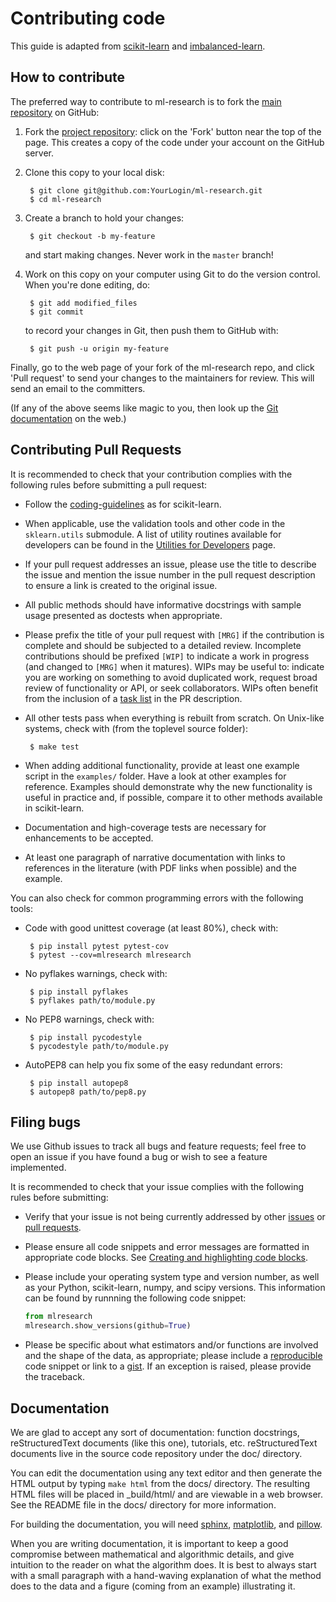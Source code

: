Contributing code
=================

This guide is adapted from [scikit-learn](https://github.com/scikit-learn/scikit-learn/blob/master/CONTRIBUTING.md) and [imbalanced-learn](https://github.com/scikit-learn-contrib/imbalanced-learn/blob/master/CONTRIBUTING.md).

How to contribute
-----------------

The preferred way to contribute to ml-research is to fork the [main
repository](https://github.com/joaopfonseca/ml-research) on GitHub:

1. Fork the [project repository](https://github.com/joaopfonseca/ml-research):
   click on the 'Fork' button near the top of the page. This creates a copy of
   the code under your account on the GitHub server.

2. Clone this copy to your local disk:

        $ git clone git@github.com:YourLogin/ml-research.git
        $ cd ml-research

3. Create a branch to hold your changes:

        $ git checkout -b my-feature

   and start making changes. Never work in the ``master`` branch!

4. Work on this copy on your computer using Git to do the version control.
   When you're done editing, do:

        $ git add modified_files
        $ git commit

   to record your changes in Git, then push them to GitHub with:

        $ git push -u origin my-feature

Finally, go to the web page of your fork of the ml-research repo, and click
'Pull request' to send your changes to the maintainers for review. This will
send an email to the committers.

(If any of the above seems like magic to you, then look up the [Git
documentation](https://git-scm.com/documentation) on the web.)

Contributing Pull Requests
--------------------------

It is recommended to check that your contribution complies with the following
rules before submitting a pull request:

-  Follow the
    [coding-guidelines](http://scikit-learn.org/dev/developers/contributing.html#coding-guidelines)
    as for scikit-learn.

-  When applicable, use the validation tools and other code in the
   `sklearn.utils` submodule. A list of utility routines available for
   developers can be found in the [Utilities for
   Developers](http://scikit-learn.org/dev/developers/utilities.html#developers-utils)
   page.

-  If your pull request addresses an issue, please use the title to describe
   the issue and mention the issue number in the pull request description to
   ensure a link is created to the original issue.

-  All public methods should have informative docstrings with sample
   usage presented as doctests when appropriate.

-  Please prefix the title of your pull request with `[MRG]` if the
   contribution is complete and should be subjected to a detailed review.
   Incomplete contributions should be prefixed `[WIP]` to indicate a work in
   progress (and changed to `[MRG]` when it matures). WIPs may be useful to:
   indicate you are working on something to avoid duplicated work, request
   broad review of functionality or API, or seek collaborators. WIPs often
   benefit from the inclusion of a [task
   list](https://github.com/blog/1375-task-lists-in-gfm-issues-pulls-comments)
   in the PR description.

-  All other tests pass when everything is rebuilt from scratch. On
   Unix-like systems, check with (from the toplevel source folder):

        $ make test

-  When adding additional functionality, provide at least one
   example script in the ``examples/`` folder. Have a look at other
   examples for reference. Examples should demonstrate why the new
   functionality is useful in practice and, if possible, compare it
   to other methods available in scikit-learn.

-  Documentation and high-coverage tests are necessary for enhancements
   to be accepted.

-  At least one paragraph of narrative documentation with links to
   references in the literature (with PDF links when possible) and
   the example.

You can also check for common programming errors with the following
tools:

-  Code with good unittest coverage (at least 80%), check with:

        $ pip install pytest pytest-cov
        $ pytest --cov=mlresearch mlresearch

-  No pyflakes warnings, check with:

        $ pip install pyflakes
        $ pyflakes path/to/module.py

-  No PEP8 warnings, check with:

        $ pip install pycodestyle
        $ pycodestyle path/to/module.py

-  AutoPEP8 can help you fix some of the easy redundant errors:

        $ pip install autopep8
        $ autopep8 path/to/pep8.py

Filing bugs
-----------
We use Github issues to track all bugs and feature requests; feel free to
open an issue if you have found a bug or wish to see a feature implemented.

It is recommended to check that your issue complies with the
following rules before submitting:

-  Verify that your issue is not being currently addressed by other
   [issues](https://github.com/joaopfonseca/ml-research/issues)
   or [pull requests](https://github.com/joaopfonseca/ml-research/pulls).

-  Please ensure all code snippets and error messages are formatted in
   appropriate code blocks.
   See [Creating and highlighting code blocks](https://help.github.com/articles/creating-and-highlighting-code-blocks).

-  Please include your operating system type and version number, as well
   as your Python, scikit-learn, numpy, and scipy versions. This information
   can be found by runnning the following code snippet:

   ```python
   from mlresearch
   mlresearch.show_versions(github=True)
   ```

-  Please be specific about what estimators and/or functions are involved
   and the shape of the data, as appropriate; please include a
   [reproducible](https://stackoverflow.com/help/mcve) code snippet
   or link to a [gist](https://gist.github.com). If an exception is raised,
   please provide the traceback.

Documentation
-------------

We are glad to accept any sort of documentation: function docstrings,
reStructuredText documents (like this one), tutorials, etc.
reStructuredText documents live in the source code repository under the
doc/ directory.

You can edit the documentation using any text editor and then generate
the HTML output by typing ``make html`` from the docs/ directory.
The resulting HTML files will
be placed in _build/html/ and are viewable in a web browser. See the
README file in the docs/ directory for more information.

For building the documentation, you will need
[sphinx](http://sphinx-doc.org),
[matplotlib](https://matplotlib.org), and
[pillow](https://pillow.readthedocs.io).

When you are writing documentation, it is important to keep a good
compromise between mathematical and algorithmic details, and give
intuition to the reader on what the algorithm does. It is best to always
start with a small paragraph with a hand-waving explanation of what the
method does to the data and a figure (coming from an example)
illustrating it.
